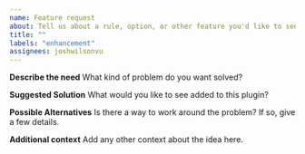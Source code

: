 ```yaml
---
name: Feature request
about: Tell us about a rule, option, or other feature you'd like to see added to the plugin
title: ""
labels: "enhancement"
assignees: joshwilsonvu
---
```


**Describe the need**
What kind of problem do you want solved?

**Suggested Solution**
What would you like to see added to this plugin?

**Possible Alternatives**
Is there a way to work around the problem? If so, give a few details.

**Additional context**
Add any other context about the idea here.
